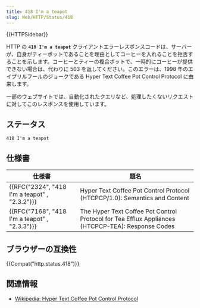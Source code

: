```yaml
---
title: 418 I'm a teapot
slug: Web/HTTP/Status/418
---
```


{{HTTPSidebar}}

HTTP の **`418 I'm a teapot`** クライアントエラーレスポンスコードは、サーバーが、自身がティーポットであることを理由としてコーヒーを入れることを拒否することを示します。コーヒーとティーの複合ポットで、一時的にコーヒーが提供できない場合は、代わりに 503 を返してください。このエラーは、1998 年のエイプリルフールのジョークである Hyper Text Coffee Pot Control Protocol に由来します。

一部のウェブサイトでは、自動化されたクエリなど、処理したくないリクエストに対してこのレスポンスを使用しています。

## ステータス

```
418 I'm a teapot
```

## 仕様書

| 仕様書                                        | 題名                                                                                              |
| --------------------------------------------- | ------------------------------------------------------------------------------------------------- |
| {{RFC("2324", "418 I'm a teapot" , "2.3.2")}} | Hyper Text Coffee Pot Control Protocol (HTCPCP/1.0): Semantics and Content                        |
| {{RFC("7168", "418 I'm a teapot" , "2.3.3")}} | The Hyper Text Coffee Pot Control Protocol for Tea Efflux Appliances (HTCPCP-TEA): Response Codes |

## ブラウザーの互換性

{{Compat("http.status.418")}}

## 関連情報

- [Wikipedia: Hyper Text Coffee Pot Control Protocol](https://ja.wikipedia.org/wiki/Hyper_Text_Coffee_Pot_Control_Protocol)
